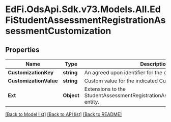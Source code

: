 # EdFi.OdsApi.Sdk.v73.Models.All.EdFiStudentAssessmentRegistrationAssessmentCustomization

## Properties

Name | Type | Description | Notes
------------ | ------------- | ------------- | -------------
**CustomizationKey** | **string** | An agreed upon identifier for the custom information. | 
**CustomizationValue** | **string** | Custom value for the indicated CustomizationKey. | 
**Ext** | **Object** | Extensions to the StudentAssessmentRegistrationAssessmentCustomization entity. | [optional] 

[[Back to Model list]](../../README.md#documentation-for-models) [[Back to API list]](../../README.md#documentation-for-api-endpoints) [[Back to README]](../../README.md)

